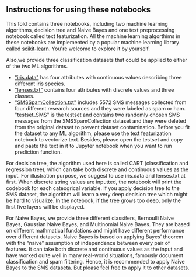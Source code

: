 ## Instructions for using these notebooks ##

This fold contains three notebooks, including two machine learning algorithms, decision tree and Naive Bayes and one text preprocessing notebook called text featurization. All the machine learning algorthims in these notebooks are implemented by a popular machine learning library called [scikit-learn](http://scikit-learn.org/stable/). You're welcome to explore it by yourself.

Also,we provide three classification datasets that could be applied to either of the two ML algorithms. 
* ["iris.data"](https://archive.ics.uci.edu/ml/datasets/iris) has four attributes with continuous values describing three different iris species.
* ["lenses.txt"](https://archive.ics.uci.edu/ml/datasets/lenses) contains four attributes with discrete values and three classes.
* ["SMSSpamCollection.txt"](https://archive.ics.uci.edu/ml/datasets/sms+spam+collection) includes 5572 SMS messages collected from four different research sources and they were labeled as spam or ham. "testset_SMS" is the testset and contains two randomly chosen SMS messages from the SMSSpamCollection dataset and they were deleted from the original dataset to prevent dataset contamination. Before you fit the dataset to any ML algorithm, please use the text featurization notebook to vectorize text. Besides, please open the testset and copy and paste the text in it to Jupyter notebook when you want to run prediction function.  

For decision tree, the algorithm used here is called CART (classification and regression tree), which can take both discrete and continuous values as the input. For illustration purpose, we suggest to use iris.data and lenses.txt at first. When discrete string values are inputted, the notebook will print the codebook for each cateogrical variable. If you apply decision tree to the SMS dataset, the algorithm will learn a very deep decision tree which might be hard to visualize. In the notebook, if the tree grows too deep, only the first five layers will be displayed.

For Naive Bayes, we provide three different classifers, Bernoulli Naive Bayes, Gaussian Naive Bayes, and Multinomial Naive Bayes. They are based on different mathmatical fundations and might have different performance over different datasets.  Naive Bayes is based on applying Bayes’ theorem with the “naive” assumption of independence between every pair of features. It can take both discrete and continuous values as the input and have worked quite well in many real-world situations, famously document classification and spam filtering. Hence, it is recommended to apply Naive Bayes to the SMS dataseta. But please feel free to apply it to other datasets. 
